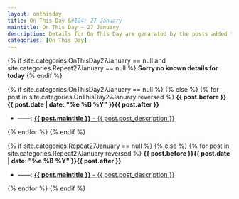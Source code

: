 ```yaml
---
layout: onthisday
title: On This Day &#124; 27 January
maintitle: On This Day — 27 January
description: Details for On This Day are genarated by the posts added to the website so the content is subject to changes/updates over time.
categories: [On This Day]
---
```


{% if site.categories.OnThisDay27January == null and site.categories.Repeat27January == null %}
<strong>Sorry no known details for today</strong>
{% endif %}

{% if site.categories.OnThisDay27January == null %}
{% else %}
{% for post in site.categories.OnThisDay27January reversed %}
<strong>{{ post.before }}{{ post.date | date: "%e %B %Y" }}{{ post.after }}</strong>
<ul>
<li> ——: <a href="{{ post.url }}"><strong>{{ post.maintitle }}</strong> - {{ post.post_description }}</a></li>
</ul>
{% endfor %}
{% endif %}

{% if site.categories.Repeat27January == null %}
{% else %}
{% for post in site.categories.Repeat27January reversed %}
<strong>{{ post.before }}{{ post.date | date: "%e %B %Y" }}{{ post.after }}</strong>
<ul>
<li> ——: <a href="{{ post.url }}"><strong>{{ post.maintitle }}</strong> - {{ post.post_description }}</a></li>
</ul>
{% endfor %}
{% endif %}

